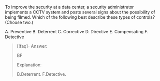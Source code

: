 
To improve the security at a data center, a security administrator implements a CCTV system and posts several signs about the possibility of being filmed. Which of the following best describe these types of controls? (Choose two.) 

A. Preventive 
B. Deterrent 
C. Corrective 
D. Directive 
E. Compensating 
F. Detective

> [!faq]- Answer: 
> 
> BF 
> 
> Explanation: 
> 
> B.Deterrent. F.Detective.
